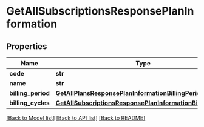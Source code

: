 # GetAllSubscriptionsResponsePlanInformation

## Properties
Name | Type | Description | Notes
------------ | ------------- | ------------- | -------------
**code** | **str** | Plan code  | [optional] 
**name** | **str** | Plan name  | [optional] 
**billing_period** | [**GetAllPlansResponsePlanInformationBillingPeriod**](GetAllPlansResponsePlanInformationBillingPeriod.md) |  | [optional] 
**billing_cycles** | [**GetAllSubscriptionsResponsePlanInformationBillingCycles**](GetAllSubscriptionsResponsePlanInformationBillingCycles.md) |  | [optional] 

[[Back to Model list]](../README.md#documentation-for-models) [[Back to API list]](../README.md#documentation-for-api-endpoints) [[Back to README]](../README.md)


